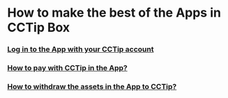 # How to make the best of the Apps in CCTip Box

### [Log in to the App with your CCTip account](https://doc.cctip.io/cctipbox-guide/how-to-make-the-best-of-the-apps-in-cctip-box/log-in-to-the-app-with-your-cctip-account)

### [How to pay with CCTip in the App?](https://doc.cctip.io/cctipbox-guide/how-to-make-the-best-of-the-apps-in-cctip-box/how-to-pay-with-cctip-in-the-app)

### [How to withdraw the assets in the App to CCTip?](https://doc.cctip.io/cctipbox-guide/how-to-make-the-best-of-the-apps-in-cctip-box/how-to-withdraw-the-assets-in-the-app-to-cctip)

